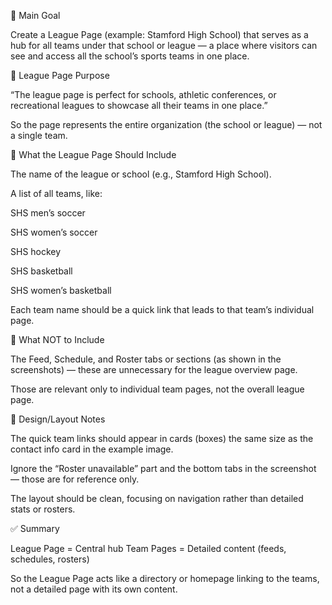 🎯 Main Goal

Create a League Page (example: Stamford High School) that serves as a hub for all teams under that school or league — a place where visitors can see and access all the school’s sports teams in one place.

🏫 League Page Purpose

“The league page is perfect for schools, athletic conferences, or recreational leagues to showcase all their teams in one place.”

So the page represents the entire organization (the school or league) — not a single team.

🧩 What the League Page Should Include

The name of the league or school (e.g., Stamford High School).

A list of all teams, like:

SHS men’s soccer

SHS women’s soccer

SHS hockey

SHS basketball

SHS women’s basketball

Each team name should be a quick link that leads to that team’s individual page.

🚫 What NOT to Include

The Feed, Schedule, and Roster tabs or sections (as shown in the screenshots) — these are unnecessary for the league overview page.

Those are relevant only to individual team pages, not the overall league page.

📐 Design/Layout Notes

The quick team links should appear in cards (boxes) the same size as the contact info card in the example image.

Ignore the “Roster unavailable” part and the bottom tabs in the screenshot — those are for reference only.

The layout should be clean, focusing on navigation rather than detailed stats or rosters.

✅ Summary

League Page = Central hub
Team Pages = Detailed content (feeds, schedules, rosters)

So the League Page acts like a directory or homepage linking to the teams, not a detailed page with its own content.